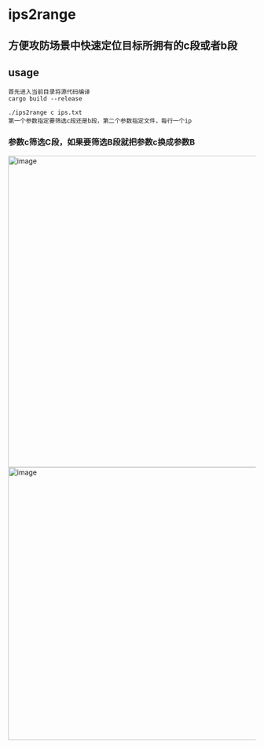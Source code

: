 # ips2range

## 方便攻防场景中快速定位目标所拥有的c段或者b段
## usage
```
首先进入当前目录将源代码编译
cargo build --release

```
``` 
./ips2range c ips.txt 
第一个参数指定要筛选c段还是b段，第二个参数指定文件，每行一个ip    
```
### 参数c筛选C段，如果要筛选B段就把参数c换成参数B

<img width="634" alt="image" src="https://user-images.githubusercontent.com/38530231/154810419-51b27216-0f9f-4027-b43d-cc9da08eca5c.png">
<img width="556" alt="image" src="https://user-images.githubusercontent.com/38530231/154810459-58484542-afc3-42ae-bbe1-e4991427d662.png">

